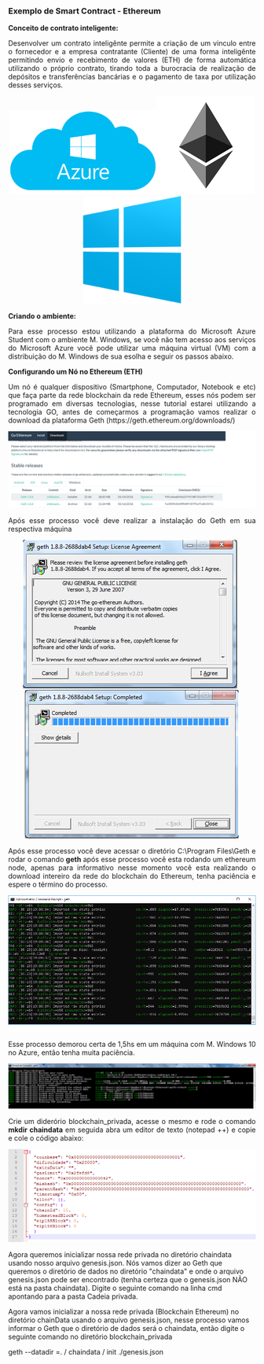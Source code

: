<h3>Exemplo de Smart Contract - Ethereum</h3>

<b>Conceito de contrato inteligente:</b>

<p align="justify">Desenvolver um contrato inteligênte permite a criação de um vinculo entre o fornecedor e a empresa contratante (Cliente) de uma forma inteligênte permitindo envio e recebimento de valores (ETH) de forma automática utilizando o próprio contrato, tirando toda a burocracia de realização de depósitos e transferências bancárias e o pagamento de taxa por utilização desses serviços.</p>

<p align="center"><img src="imgs/Azure_.png" width="300"/><img src="imgs/ethereum.png" width="200"/><img src="imgs/Windows.png" width="200"/></p>

<b>Criando o ambiente:</b>

<p align="justify">Para esse processo estou utilizando a plataforma do Microsoft Azure Student com o ambiente M. Windows, se você não tem acesso aos serviços do Microsoft Azure você pode utilizar uma máquina virtual (VM) com a distribuição do M. Windows de sua esolha e seguir os passos abaixo.</p>

<b>Configurando um Nó no Ethereum (ETH)</b>

<p align="justify">Um nó é qualquer dispositivo (Smartphone, Computador, Notebook e etc) que faça parte da rede blockchain da rede Ethereum, esses nós podem ser programado em diversas tecnologias, nesse tutorial estarei utilizando a tecnologia GO, antes de começarmos a programação vamos realizar o download da plataforma Geth (https://geth.ethereum.org/downloads/) </p>

<p align="center"><img src="imgs/geth.png"/></p>

<p align="justify">Após esse processo você deve realizar a instalação do Geth em sua respectiva máquina</p>

<p align="center"><img src="imgs/geth2.png"/>&nbsp;&nbsp;<img src="imgs/geth3.png"/></p>

<p align="justify">Após esse processo você deve acessar o diretório C:\Program Files\Geth e rodar o comando <b>geth</b> após esse processo você esta rodando um ethereum node, apenas para informativo nesse momento você esta realizando o download intereiro da rede do blockchain do Ethereum, tenha paciência e espere o término do processo.</p>

<p><img src="imgs/blockchain_eth.png"/></p>

<p align="justify">Esse processo demorou certa de 1,5hs em um máquina com M. Windows 10 no Azure, então tenha muita paciência.</p>

<p><img src="imgs/geth4.png"/></p>

<p align="justify">Crie um diderório blockchain_privada, acesse o mesmo e rode o comando <b>mkdir chaindata</b> em seguida abra um editor de texto (notepad ++) e copie e cole o código abaixo:</p>

<p><img src="imgs/genesis.png"/></p>

Agora queremos inicializar nossa rede privada no diretório chaindata usando nosso arquivo genesis.json. Nós vamos dizer ao Geth que queremos o diretório de dados no diretório "chaindata" e onde o arquivo genesis.json pode ser encontrado (tenha certeza que o genesis.json NÃO está na pasta chaindata). Digite o seguinte comando na linha cmd apontando para a pasta Cadeia privada.

<p>Agora vamos inicializar a nossa rede privada (Blockchain Ethereum) no diretório chainData usando o arquivo genesis.json, nesse processo vamos informar o Geth que o diretório de dados será o chaindata, então digite o seguinte comando no diretório blockchain_privada</p>

geth --datadir =. / chaindata / init ./genesis.json


